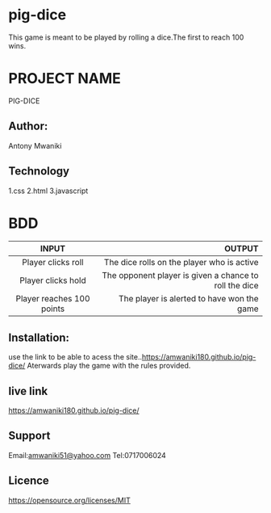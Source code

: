 # pig-dice
This game is meant to be played by rolling a dice.The first to reach 100 wins.
# PROJECT NAME
PIG-DICE

## Author:
Antony Mwaniki


## Technology
1.css
2.html
3.javascript

# BDD
|INPUT                            |OUTPUT                                                 |
|:-------------------------------:|------------------------------------------------------:|
| Player clicks roll	            | The dice rolls on the player who is active            |
| Player clicks hold	            |The opponent player is given a chance to roll the dice |
| Player reaches 100 points       |The player is alerted to have won the game             |


## Installation:
use  the link to be able to acess the site..https://amwaniki180.github.io/pig-dice/
Aterwards play the game with the rules provided.

## live link
https://amwaniki180.github.io/pig-dice/

## Support
Email:amwaniki51@yahoo.com
Tel:0717006024


## Licence

https://opensource.org/licenses/MIT
